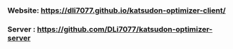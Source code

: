 ### Website: https://dli7077.github.io/katsudon-optimizer-client/
### Server : https://github.com/DLi7077/katsudon-optimizer-server
